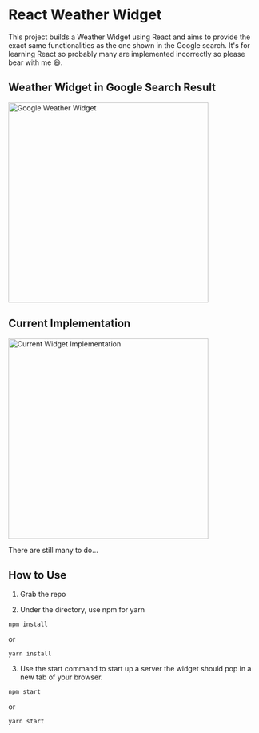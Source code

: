 # React Weather Widget

This project builds a Weather Widget using React and aims to provide the exact same functionalities as the one shown in the Google search. It's for learning React so probably many are implemented incorrectly so please bear with me 😆.

## Weather Widget in Google Search Result

<img src="https://github.com/wm4n/react-weather-widget/blob/readme/readme/screen_google.png" alt="Google Weather Widget" width="400"/>

## Current Implementation

<img src="https://github.com/wm4n/react-weather-widget/blob/readme/readme/screen_current.gif" alt="Current Widget Implementation" width="400"/>

There are still many to do...

## How to Use

1. Grab the repo

2. Under the directory, use npm for yarn

  `npm install`
  
  or
  
  `yarn install`
  
3. Use the start command to start up a server the widget should pop in a new tab of your browser.

  `npm start`
  
  or
  
  `yarn start`
